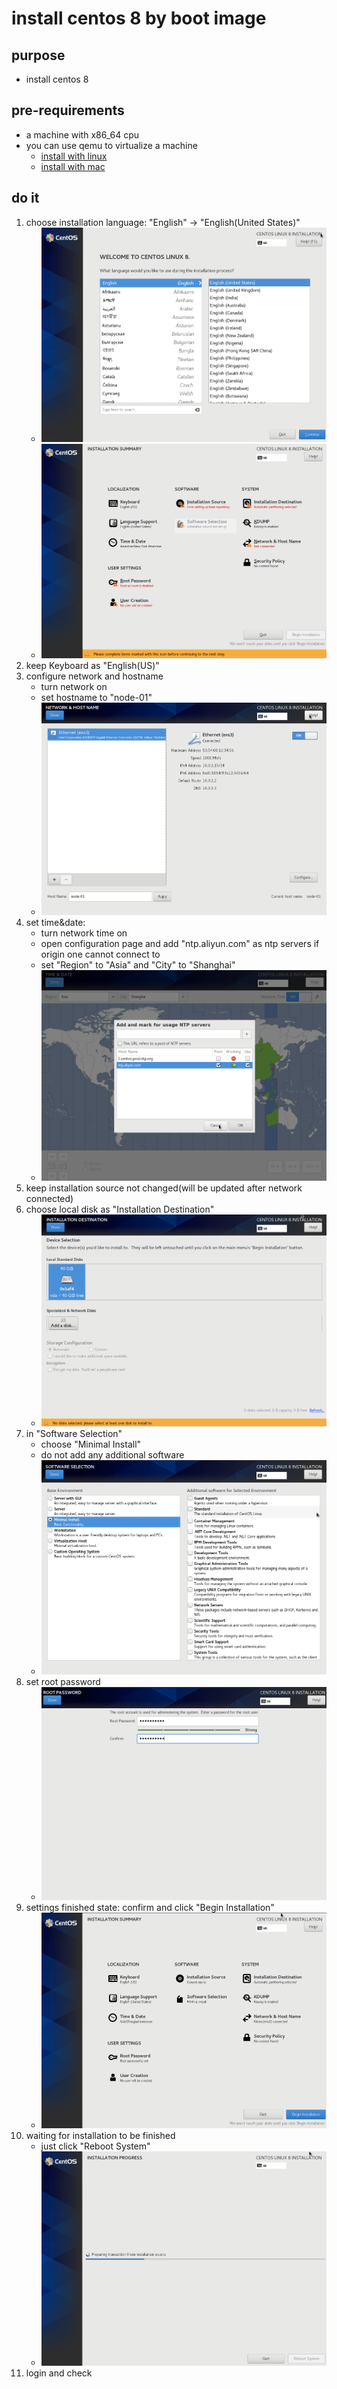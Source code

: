 # install centos 8 by boot image

## purpose

* install centos 8

## pre-requirements

* a machine with x86_64 cpu
* you can use qemu to virtualize a machine
    + [install with linux](../qemu/install.with.linux.md)
    + [install with mac](../qemu/install.with.mac.md)

## do it

1. choose installation language: "English" -> "English(United States)"
    + ![choose installation language](resources/centos.installation.image/choose.installation.language.png)
    + ![installation summary origin](resources/centos.installation.image/installation.summary.origin.png)
2. keep Keyboard as "English(US)"
3. configure network and hostname
    + turn network on
    + set hostname to "node-01"
    + ![configure network and hostname](resources/centos.installation.image/configure.network.and.hostname.png)
4. set time&date:
    + turn network time on
    + open configuration page and add "ntp.aliyun.com" as ntp servers if origin one cannot connect to
    + set "Region" to "Asia" and "City" to "Shanghai"
    + ![set date and time](resources/centos.installation.image/set.date.and.time.png)
5. keep installation source not changed(will be updated after network connected)
6. choose local disk as "Installation Destination"
    + ![choose installation destination](resources/centos.installation.image/choose.installation.destination.png)
7. in "Software Selection"
    + choose "Minimal Install"
    + do not add any additional software
    + ![software selection](resources/centos.installation.image/software.selection.png)
8. set root password
    + ![set root password](resources/centos.installation.image/set.root.password.png)
9. settings finished state: confirm and click "Begin Installation"
    + ![installation summary finished](resources/centos.installation.image/installation.summary.finished.png)
10. waiting for installation to be finished
    + just click "Reboot System"
    + ![waiting for installation finished](resources/centos.installation.image/waiting.for.installation.finished.png)
11. login and check
